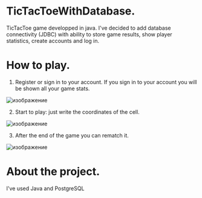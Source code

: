 # TicTacToeWithDatabase.
TicTacToe game developped in java. I've decided to add database connectivity (JDBC) with ability to store game results, show player statistics, create accounts and log in.

# How to play.
1. Register or sign in to your account. If you sign in to your account you will be shown all your game stats.

 ![изображение](https://github.com/MatveyLshkn/TicTacToeWithDatabase/assets/115181274/41b3c501-e644-440e-9ca2-2ca92546f053)

 

2. Start to play: just write the coordinates of the cell.
   
 ![изображение](https://github.com/MatveyLshkn/TicTacToeWithDatabase/assets/115181274/ca3d9345-30a0-48e9-ba75-75414aae3cd0)
 

3. After the end of the game you can rematch it.
   
  ![изображение](https://github.com/MatveyLshkn/TicTacToeWithDatabase/assets/115181274/597580de-9959-46f7-a0c2-b52796b8b292)

# About the project.
I've used Java and PostgreSQL 
